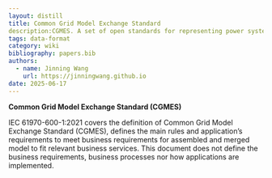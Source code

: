 ```yaml
---
layout: distill
title: Common Grid Model Exchange Standard
description:CGMES. A set of open standards for representing power system components
tags: data-format
category: wiki
bibliography: papers.bib
authors:
  - name: Jinning Wang
    url: https://jinningwang.github.io
date: 2025-06-17
---
```

**Common Grid Model Exchange Standard (CGMES)** <d-cite key="tc2021iec61970"></d-cite>

IEC 61970-600-1:2021 covers the definition of Common Grid Model Exchange Standard (CGMES), defines the main rules and application’s requirements to meet business requirements for assembled and merged model to fit relevant business services. This document does not define the business requirements, business processes nor how applications are implemented.
